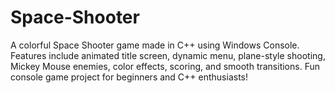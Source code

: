 # Space-Shooter
A colorful Space Shooter game made in C++ using Windows Console. Features include animated title screen, dynamic menu, plane-style shooting, Mickey Mouse enemies, color effects, scoring, and smooth transitions. Fun console game project for beginners and C++ enthusiasts!
